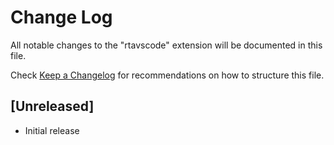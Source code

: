 # Change Log

All notable changes to the "rtavscode" extension will be documented in this file.

Check [Keep a Changelog](http://keepachangelog.com/) for recommendations on how to structure this file.

## [Unreleased]

- Initial release
